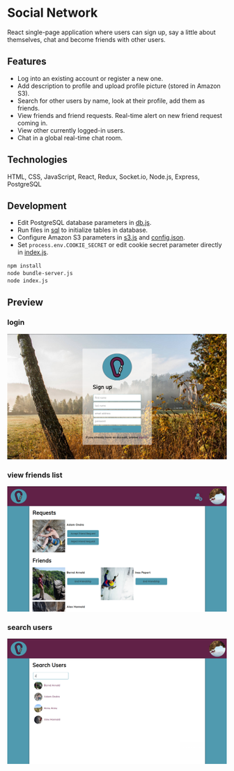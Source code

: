 # Social Network

React single-page application where users can sign up, say a little about themselves, chat and become friends with other users.

## Features
* Log into an existing account or register a new one.
* Add description to profile and upload profile picture (stored in Amazon S3).
* Search for other users by name, look at their profile, add them as friends.
* View friends and friend requests. Real-time alert on new friend request coming in.
* View other currently logged-in users.
* Chat in a global real-time chat room.

## Technologies
HTML, CSS, JavaScript, React, Redux, Socket.io, Node.js, Express, PostgreSQL

## Development
* Edit PostgreSQL database parameters in [db.js](config/db.js).
* Run files in [sql](sql) to initialize tables in database.
* Configure Amazon S3 parameters in [s3.js](config/s3.js) and [config.json](config/config.json).
* Set `process.env.COOKIE_SECRET` or edit cookie secret parameter directly in [index.js](index.js).

``` sh
npm install
node bundle-server.js
node index.js
```

## Preview

### login
![login](screenshots/login.png)

### view friends list
![friends](screenshots/friends.png)

### search users
![search](screenshots/search.png)